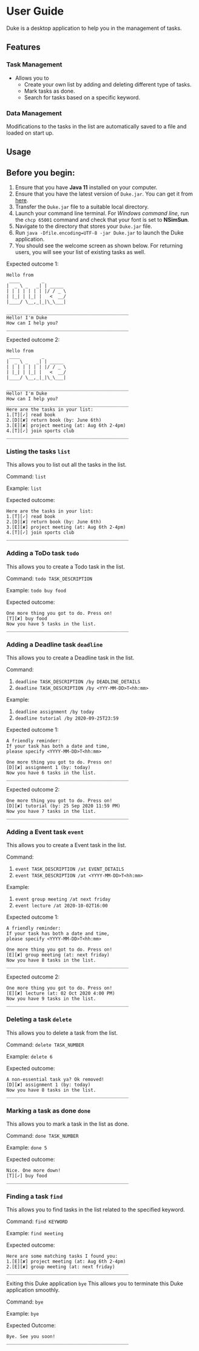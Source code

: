 # User Guide
Duke is a desktop application to help you in the management of tasks.

## Features 

### Task Management
* Allows you to
  * Create your own list by adding and deleting different type of tasks.
  * Mark tasks as done.
  * Search for tasks based on a specific keyword.

### Data Management
Modifications to the tasks in the list are automatically saved to a file and loaded on start up.

## Usage

## Before you begin:
1. Ensure that you have **Java 11** installed on your computer.
2. Ensure that you have the latest version of `Duke.jar`. You can get it from [here](https://github.com/yuen-sihao/ip/releases).
3. Transfer the `Duke.jar` file to a suitable local directory.
4. Launch your command line terminal. For *Windows command line*, run the `chcp 65001` command and check that your font is set to **NSimSun**.
5. Navigate to the directory that stores your `Duke.jar` file.
6. Run ```java -Dfile.encoding=UTF-8 -jar Duke.jar``` to launch the Duke application.
7. You should see the welcome screen as shown below. For returning users, you will see your list of existing tasks as well.

Expected outcome 1:
```
Hello from
 ____        _        
|  _ \ _   _| | _____ 
| | | | | | | |/ / _ \
| |_| | |_| |   <  __/
|____/ \__,_|_|\_\___|

_____________________________________________
Hello! I'm Duke
How can I help you?
_____________________________________________
```

Expected outcome 2:
```
Hello from
 ____        _        
|  _ \ _   _| | _____ 
| | | | | | | |/ / _ \
| |_| | |_| |   <  __/
|____/ \__,_|_|\_\___|

_____________________________________________
Hello! I'm Duke
How can I help you?
_____________________________________________
Here are the tasks in your list:
1.[T][✓] read book
2.[D][✘] return book (by: June 6th)
3.[E][✘] project meeting (at: Aug 6th 2-4pm)
4.[T][✓] join sports club
_____________________________________________
```

### Listing the tasks `list`
This allows you to list out all the tasks in the list.

Command: `list`

Example: `list`

Expected outcome:
```
Here are the tasks in your list:
1.[T][✓] read book
2.[D][✘] return book (by: June 6th)
3.[E][✘] project meeting (at: Aug 6th 2-4pm)
4.[T][✓] join sports club
_____________________________________________
```

### Adding a ToDo task `todo`
This allows you to create a Todo task in the list.

Command: `todo TASK_DESCRIPTION`

Example: `todo buy food`

Expected outcome:
```
One more thing you got to do. Press on!
[T][✘] buy food
Now you have 5 tasks in the list.
_____________________________________________
```

### Adding a Deadline task `deadline`
This allows you to create a Deadline task in the list.

Command:
1. `deadline TASK_DESCRIPTION /by DEADLINE_DETAILS`
2. `deadline TASK_DESCRIPTION /by <YYY-MM-DD>T<hh:mm>`

Example:
1. `deadline assignment /by today`
2. `deadline tutorial /by 2020-09-25T23:59`

Expected outcome 1:
```
A friendly reminder: 
If your task has both a date and time,
please specify <YYYY-MM-DD>T<hh:mm>

One more thing you got to do. Press on!
[D][✘] assignment 1 (by: today)
Now you have 6 tasks in the list.
_____________________________________________
```

Expected outcome 2:
```
One more thing you got to do. Press on!
[D][✘] tutorial (by: 25 Sep 2020 11:59 PM)
Now you have 7 tasks in the list.
_____________________________________________
```

### Adding a Event task `event`
This allows you to create a Event task in the list.

Command:
1. `event TASK_DESCRIPTION /at EVENT_DETAILS`
2. `event TASK_DESCRIPTION /at <YYYY-MM-DD>T<hh:mm>`

Example:
1. `event group meeting /at next friday`
2. `event lecture /at 2020-10-02T16:00`

Expected outcome 1:
```
A friendly reminder: 
If your task has both a date and time,
please specify <YYYY-MM-DD>T<hh:mm>

One more thing you got to do. Press on!
[E][✘] group meeting (at: next friday)
Now you have 8 tasks in the list.
_____________________________________________
```

Expected outcome 2:
```
One more thing you got to do. Press on!
[E][✘] lecture (at: 02 Oct 2020 4:00 PM)
Now you have 9 tasks in the list.
_____________________________________________
```

### Deleting a task `delete`
This allows you to delete a task from the list.

Command: `delete TASK_NUMBER`

Example: `delete 6`

Expected outcome:
```
A non-essential task ya? Ok removed!
[D][✘] assignment 1 (by: today)
Now you have 8 tasks in the list.
_____________________________________________
```

### Marking a task as done `done`
This allows you to mark a task in the list as done.

Command: `done TASK_NUMBER`

Example: `done 5`

Expected outcome:
```
Nice. One more down!
[T][✓] buy food
_____________________________________________
```

### Finding a task `find`
This allows you to find tasks in the list related to the specified keyword.

Command: `find KEYWORD`

Example: `find meeting`

Expected outcome:
```
Here are some matching tasks I found you:
1.[E][✘] project meeting (at: Aug 6th 2-4pm)
2.[E][✘] group meeting (at: next friday)
_____________________________________________
```

Exiting this Duke application `bye`
This allows you to terminate this Duke application smoothly.

Command: `bye`

Example: `bye`

Expected Outcome:
```
Bye. See you soon!
_____________________________________________
```
